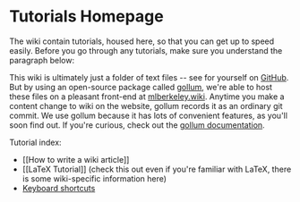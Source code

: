 # Tutorials Homepage

The wiki contain tutorials, housed here, so that you can get up to speed easily. Before you go through any tutorials, make sure you understand the paragraph below:

This wiki is ultimately just a folder of text files -- see for yourself on [GitHub](https://github.com/mlberkeley/wiki). But by using an open-source package called [gollum](https://github.com/gollum/gollum), we're able to host these files on a pleasant front-end at [mlberkeley.wiki](https://mlberkeley.wiki/Home). Anytime you make a content change to wiki on the website, gollum records it as an ordinary git commit. We use gollum because it has lots of convenient features, as you'll soon find out. If you're curious, check out the [gollum documentation](https://github.com/gollum/gollum/wiki).

Tutorial index:

- [[How to write a wiki article]]
- [[LaTeX Tutorial]] (check this out even if you're familiar with LaTeX, there is some wiki-specific information here)
- [Keyboard shortcuts](https://github.com/gollum/gollum/wiki#hotkeys)